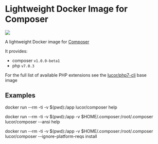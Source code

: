 # Lightweight Docker Image for Composer

[![](https://badge.imagelayers.io/lucor/composer:latest.svg)](https://imagelayers.io/?images=lucor/composer:latest 'Get your own badge on imagelayers.io')

A lightweight Docker image for [Composer](https://getcomposer.org/)

It provides:

  - composer `v1.0.0-beta1`
  - php `v7.0.3`

For the full list of available PHP extensions see the [lucor/php7-cli](https://hub.docker.com/r/lucor/php7-cli/) base image 

## Examples

  docker run --rm -ti -v $(pwd):/app lucor/composer help

  docker run --rm -ti -v $(pwd):/app -v $HOME/.composer:/root/.composer lucor/composer --ansi help
  
  docker run --rm -ti -v $(pwd):/app -v $HOME/.composer:/root/.composer lucor/composer --ignore-platform-reqs install
